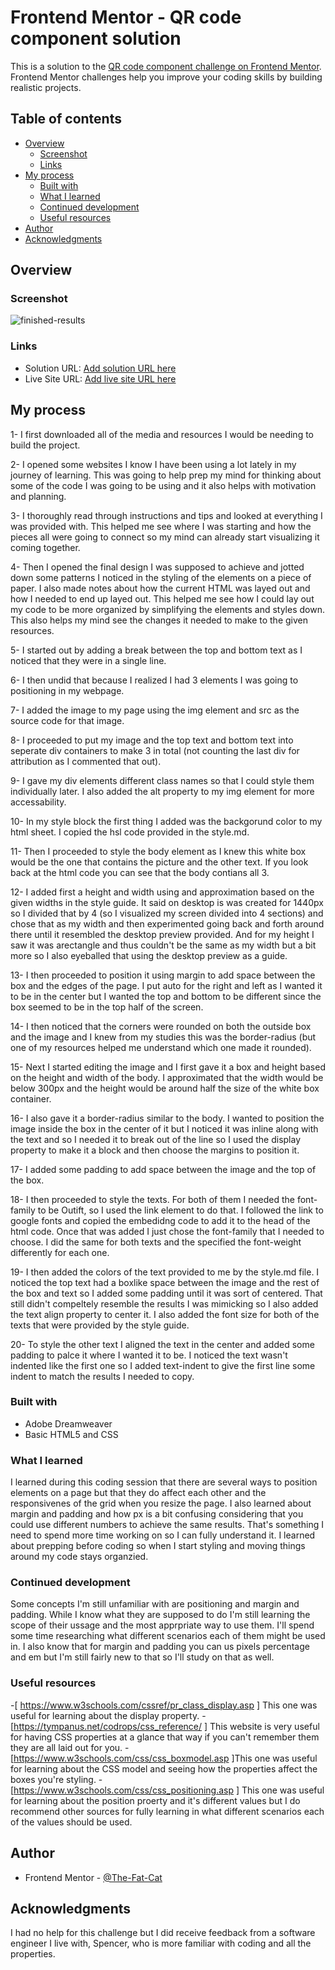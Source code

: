 # Frontend Mentor - QR code component solution

This is a solution to the [QR code component challenge on Frontend Mentor](https://www.frontendmentor.io/challenges/qr-code-component-iux_sIO_H). Frontend Mentor challenges help you improve your coding skills by building realistic projects. 

## Table of contents

- [Overview](#overview)
  - [Screenshot](#screenshot)
  - [Links](#links)
- [My process](#my-process)
  - [Built with](#built-with)
  - [What I learned](#what-i-learned)
  - [Continued development](#continued-development)
  - [Useful resources](#useful-resources)
- [Author](#author)
- [Acknowledgments](#acknowledgments)

## Overview

### Screenshot

![finished-results](https://user-images.githubusercontent.com/26780054/161859089-14f8e1e0-9dd6-42ef-a6e3-7a98442fdb09.png)


### Links

- Solution URL: [Add solution URL here](https://your-solution-url.com)
- Live Site URL: [Add live site URL here](https://your-live-site-url.com)

## My process
1- I first downloaded all of the media and resources I would be needing to build the project.

2- I opened some websites I know I have been using a lot lately in my journey of learning. This was going to help prep my mind for thinking about some of the code I was going to be using and it also helps with motivation and planning. 

3- I thoroughly read through instructions and tips and looked at everything I was provided with. This helped me see where I was starting and how the pieces all were going to connect so my mind can already start visualizing it coming together. 

4- Then I opened the final design I was supposed to achieve and jotted down some patterns I noticed in the styling of the elements on a piece of paper. I also made notes about how the current HTML was layed out and how I needed to end up layed out. This helped me see how I could lay out my code to be more organized by simplifying the elements and styles down. This also helps my mind see the changes it needed to make to the given resources. 

5- I started out by adding a break between the  top and bottom text as I noticed that they were in a single line.

6- I then undid that because I realized I had 3 elements I was going to positioning in my webpage. 

7- I added the image to my page using the img element and src as the source code for that image. 

8- I proceeded to put my image and the top text and bottom text into seperate div containers to make 3 in total (not counting the last div for attribution as I commented that out). 

9- I gave my div elements different class names so that I could style them individually later. I also added the alt property to my img element for more accessability.

10- In my style block the first thing I added was the backgorund color to my html sheet. I copied the hsl code provided in the style.md.

11- Then I proceeded to style the body element as I knew this white box would be the one that contains the picture and the other text. If you look back at the html code you can see that the body contians all 3. 

12- I added first a height and width using and approximation based on the given widths in the style guide. It said on desktop is was created for 1440px so I divided that by 4 (so I visualized my screen divided into 4 sections) and chose that as my width and then experimented going back and forth around there until it resembled the desktop preview provided. And for my height I saw it was arectangle and thus couldn't be the same as my width but a bit more so I also eyeballed that using the desktop preview as a guide. 

13- I then proceeded to position it using margin to add space between the box and the edges of the page. I put auto for the right and left as I wanted it to be in the center but I wanted the top and bottom to be different since the box seemed to be in the top half of the screen. 

14- I then noticed that the corners were rounded on both the outside box and the image and I knew from my studies this was the border-radius (but one of my resources helped me understand which one made it rounded). 

15- Next I started editing the image and I first gave it a box and height based on the height and width of the body. I approximated that the width would be below 300px and the height would be around half the size of the white box container. 

16- I also gave it a border-radius similar to the body. I wanted to position the image inside the box in the center of it but I noticed it was inline along with the text and so I needed it to break out of the line so I used the display property to make it a block and then choose the margins to position it. 

17- I added some padding to add space between the image and the top of the box. 

18- I then proceeded to style the texts. For both of them I needed the font-family to be Outift, so I used the link element to do that. I followed the link to google fonts and copied the embedidng code to add it to the head of the html code. Once that was added I just chose the font-family that I needed to choose. I did the same for both texts and the specified the font-weight differently for each one.

19- I then added the colors of the text provided to me by the style.md file. I noticed the top text had a boxlike space between the image and the rest of the box and text so I added some padding until it was sort of centered. That still didn't compeltely resemble the results I was mimicking so I also added the text align property to center it. I also added the font size for both of the texts that were provided by the style guide. 

20- To style the other text I aligned the text in the center and added some padding to palce it where I wanted it to be. I noticed the text wasn't indented like the first one so I added text-indent to give the first line some indent to match the results I needed to copy.


### Built with

- Adobe Dreamweaver
- Basic HTML5 and CSS

### What I learned
I learned during this coding session that there are several ways to position elements on a page but that they do affect each other and the responsivenes of the grid when you resize the page.
I also learned about margin and padding and how px is a bit confusing considering that you could use different numbers to achieve the same results. That's something I need to spend more time working on so I can fully understand it. 
I learned about prepping before coding so when I start styling and moving things around my code stays organzied. 

### Continued development
Some concepts I'm still unfamiliar with are positioning and margin and padding. While I know what they are supposed to do I'm still learning the scope of their ussage and the most apprpriate way to use them.
I'll spend some time researching what different scenarios each of them might be used in. I also know that for margin and padding you can us pixels percentage and em but I'm still fairly new to that so I'll study on that as well. 

### Useful resources

-[ https://www.w3schools.com/cssref/pr_class_display.asp ] This one was useful for learning about the display property. 
-[https://tympanus.net/codrops/css_reference/ ] This website is very useful for having CSS properties at a glance that way if you can't remember them they are all laid out for you. 
-[https://www.w3schools.com/css/css_boxmodel.asp ]This one was useful for learning about the CSS model and seeing how the properties affect the boxes you're styling. 
-[https://www.w3schools.com/css/css_positioning.asp ] This one was useful for learning about the position proerty and it's different values but I do recommend other sources for fully learning in what different scenarios each of the values should be used. 

## Author

- Frontend Mentor - [@The-Fat-Cat](https://www.frontendmentor.io/profile/The-Fat-Cat)

## Acknowledgments

I had no help for this challenge but I did receive feedback from a software engineer I live with, Spencer, who is more familiar with coding and all the properties. 
